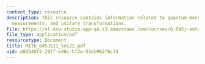 ```yaml
---
content_type: resource
description: This resource contains information related to quantum mechanics, quantum
  measurements, and unitary transformations.
file: https://ol-ocw-studio-app-qa.s3.amazonaws.com/courses/6-045j-automata-computability-and-complexity-spring-2011/e8d549f529ffe46cbf2e53eb962f6c7d_MIT6_045JS11_lec22.pdf
file_type: application/pdf
resourcetype: Document
title: MIT6_045JS11_lec22.pdf
uid: e8d549f5-29ff-e46c-bf2e-53eb962f6c7d
---
```

